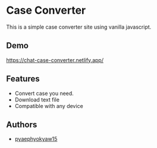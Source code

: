 
# Case Converter

This is a simple case converter site using vanilla javascript.


## Demo

https://chat-case-converter.netlify.app/

  
## Features

- Convert case you need.
- Download text file
- Compatible with any device


  
## Authors

- [pyaephyokyaw15](https://github.com/pyaephyokyaw15)

  
